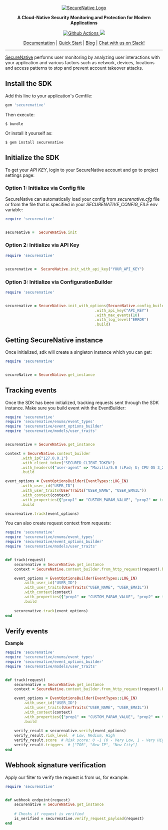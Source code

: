 <p align="center">
  <a href="https://www.securenative.com"><img src="https://user-images.githubusercontent.com/45174009/77826512-f023ed80-7120-11ea-80e0-58aacde0a84e.png" alt="SecureNative Logo"/></a>
</p>

<p align="center">
  <b>A Cloud-Native Security Monitoring and Protection for Modern Applications</b>
</p>
<p align="center">
  <a href="https://github.com/securenative/securenative-ruby">
    <img alt="Github Actions" src="https://github.com/securenative/securenative-ruby/workflows/CI/badge.svg">
  </a>
  <a href="https://codecov.io/gh/securenative/securenative-ruby">
    <img src="https://codecov.io/gh/securenative/securenative-ruby/branch/master/graph/badge.svg" />
  </a>
</p>
<p align="center">
  <a href="https://docs.securenative.com">Documentation</a> |
  <a href="https://docs.securenative.com/quick-start">Quick Start</a> |
  <a href="https://blog.securenative.com">Blog</a> |
  <a href="">Chat with us on Slack!</a>
</p>
<hr/>


[SecureNative](https://www.securenative.com/) performs user monitoring by analyzing user interactions with your application and various factors such as network, devices, locations and access patterns to stop and prevent account takeover attacks.


## Install the SDK

Add this line to your application's Gemfile:

```ruby
gem 'securenative'
```

Then execute:

    $ bundle

Or install it yourself as:

    $ gem install securenative

## Initialize the SDK

To get your *API KEY*, login to your SecureNative account and go to project settings page:

### Option 1: Initialize via Config file
SecureNative can automatically load your config from *securenative.cfg* file or from the file that is specified in your *SECURENATIVE_CONFIG_FILE* env variable:

```ruby
require 'securenative'


secureative =  SecureNative.init
```
### Option 2: Initialize via API Key

```ruby
require 'securenative'


securenative =  SecureNative.init_with_api_key("YOUR_API_KEY")
```

### Option 3: Initialize via ConfigurationBuilder
```ruby
require 'securenative'


securenative = SecureNative.init_with_options(SecureNative.config_builder
                                        .with_api_key("API_KEY")
                                        .with_max_events(10)
                                        .with_log_level("ERROR")
                                        .build)
```

## Getting SecureNative instance
Once initialized, sdk will create a singleton instance which you can get: 
```ruby
require 'securenative'


secureNative = SecureNative.get_instance
```

## Tracking events

Once the SDK has been initialized, tracking requests sent through the SDK
instance. Make sure you build event with the EventBuilder:

 ```ruby
require 'securenative'
require 'securenative/enums/event_types'
require 'securenative/event_options_builder'
require 'securenative/models/user_traits'


securenative = SecureNative.get_instance

context = SecureNative.context_builder
        .with_ip("127.0.0.1")
        .with_client_token("SECURED_CLIENT_TOKEN")
        .with_headers({"user-agent" => "Mozilla/5.0 (iPad; U; CPU OS 3_2_1 like Mac OS X; en-us) AppleWebKit/531.21.10 (KHTML, like Gecko) Mobile/7B405"})
        .build

event_options = EventOptionsBuilder(EventTypes::LOG_IN)
        .with_user_id("USER_ID")
        .with_user_traits(UserTraits("USER_NAME", "USER_EMAIL"))
        .with_context(context)
        .with_properties({"prop1" => "CUSTOM_PARAM_VALUE", "prop2" => true, "prop3" => 3})
        .build

securenative.track(event_options)
 ```

You can also create request context from requests:

```ruby
require 'securenative'
require 'securenative/enums/event_types'
require 'securenative/event_options_builder'
require 'securenative/models/user_traits'


def track(request)
    securenative = SecureNative.get_instance
    context = SecureNative.context_builder.from_http_request(request).build

    event_options = EventOptionsBuilder(EventTypes::LOG_IN)
        .with_user_id("USER_ID")
        .with_user_traits(UserTraits("USER_NAME", "USER_EMAIL"))
        .with_context(context)
        .with_properties({"prop1" => "CUSTOM_PARAM_VALUE", "prop2" => true, "prop3" => 3})
        .build
    
    securenative.track(event_options)
end
```

## Verify events

**Example**

```ruby
require 'securenative'
require 'securenative/enums/event_types'
require 'securenative/event_options_builder'
require 'securenative/models/user_traits'


def track(request)
    securenative = SecureNative.get_instance
    context = SecureNative.context_builder.from_http_request(request).build

    event_options = EventOptionsBuilder(EventTypes::LOG_IN)
        .with_user_id("USER_ID")
        .with_user_traits(UserTraits("USER_NAME", "USER_EMAIL"))
        .with_context(context)
        .with_properties({"prop1" => "CUSTOM_PARAM_VALUE", "prop2" => true, "prop3" => 3})
        .build
    
    verify_result = securenative.verify(event_options)
    verify_result.risk_level  # Low, Medium, High
    verify_result.score  # Risk score: 0 -1 (0 - Very Low, 1 - Very High)
    verify_result.triggers  # ["TOR", "New IP", "New City"]
end
```

## Webhook signature verification

Apply our filter to verify the request is from us, for example:

```ruby
require 'securenative'


def webhook_endpoint(request)
    securenative = SecureNative.get_instance
    
    # Checks if request is verified
    is_verified = securenative.verify_request_payload(request)
end
 ```